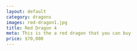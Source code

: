 ```yaml
---
layout: default
category: dragons
images: red-dragon1.jpg
title: Red Dragon 4
meta: This is the a red dragon that you can buy
price: $70,000
---
```

